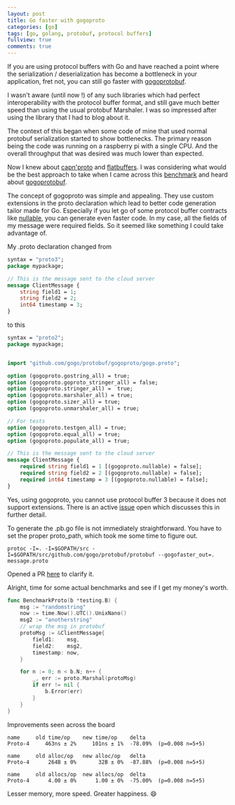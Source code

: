```yaml
---
layout: post
title: Go faster with gogoproto
categories: [go]
tags: [go, golang, protobuf, protocol buffers]
fullview: true
comments: true
---
```


If you are using protocol buffers with Go and have reached a point where the serialization / deserialization has become a bottleneck in your application, fret not, you can still go faster with [gogoprotobuf](https://github.com/gogo/protobuf/).

I wasn't aware (until now !) of any such libraries which had perfect interoperability with the protocol buffer format, and still gave much better speed than using the usual protobuf Marshaler. I was so impressed after using the library that I had to blog about it.

The context of this began when some code of mine that used normal protobuf serialization started to show bottlenecks. The primary reason being the code was running on a raspberry pi with a single CPU. And the overall throughput that was desired was much lower than expected.

Now I knew about [capn'proto](https://capnproto.org/) and [flatbuffers](https://google.github.io/flatbuffers). I was considering what would be the best approach to take when I came across this [benchmark](https://github.com/alecthomas/go_serialization_benchmarks) and heard about [gogoprotobuf](https://github.com/gogo/protobuf/).

The concept of gogoproto was simple and appealing. They use custom extensions in the proto declaration which lead to better code generation tailor made for Go. Especially if you let go of some protocol buffer contracts like [nullable](https://godoc.org/github.com/gogo/protobuf/gogoproto), you can generate even faster code. In my case, all the fields of my message were required fields. So it seemed like something I could take advantage of.

My .proto declaration changed from

```protobuf
syntax = "proto3";
package mypackage;

// This is the message sent to the cloud server
message ClientMessage {
	string field1 = 1;
	string field2 = 2;
	int64 timestamp = 3;
}
```

to this

```protobuf
syntax = "proto2";
package mypackage;


import "github.com/gogo/protobuf/gogoproto/gogo.proto";

option (gogoproto.gostring_all) = true;
option (gogoproto.goproto_stringer_all) = false;
option (gogoproto.stringer_all) =  true;
option (gogoproto.marshaler_all) = true;
option (gogoproto.sizer_all) = true;
option (gogoproto.unmarshaler_all) = true;

// For tests
option (gogoproto.testgen_all) = true;
option (gogoproto.equal_all) = true;
option (gogoproto.populate_all) = true;

// This is the message sent to the cloud server
message ClientMessage {
	required string field1 = 1 [(gogoproto.nullable) = false];
	required string field2 = 2 [(gogoproto.nullable) = false];
	required int64 timestamp = 3 [(gogoproto.nullable) = false];
}
```

Yes, using gogoproto, you cannot use protocol buffer 3 because it does not support extensions. There is an active [issue](https://github.com/gogo/protobuf/issues/324) open which discusses this in further detail.

To generate the .pb.go file is not immediately straightforward. You have to set the proper proto_path, which took me some time to figure out.

`protoc -I=. -I=$GOPATH/src -I=$GOPATH/src/github.com/gogo/protobuf/protobuf --gogofaster_out=. message.proto`

Opened a PR [here](https://github.com/gogo/protobuf/pull/355) to clarify it.

Alright, time for some actual benchmarks and see if I get my money's worth.

```go
func BenchmarkProto(b *testing.B) {
	msg := "randomstring"
	now := time.Now().UTC().UnixNano()
	msg2 := "anotherstring"
	// wrap the msg in protobuf
	protoMsg := &ClientMessage{
		field1:    msg,
		field2:    msg2,
		timestamp: now,
	}

	for n := 0; n < b.N; n++ {
		_, err := proto.Marshal(protoMsg)
		if err != nil {
			b.Error(err)
		}
	}
}
```

Improvements seen across the board
```
name     old time/op    new time/op    delta
Proto-4     463ns ± 2%     101ns ± 1%  -78.09%  (p=0.008 n=5+5)

name     old alloc/op   new alloc/op   delta
Proto-4      264B ± 0%       32B ± 0%  -87.88%  (p=0.008 n=5+5)

name     old allocs/op  new allocs/op  delta
Proto-4      4.00 ± 0%      1.00 ± 0%  -75.00%  (p=0.008 n=5+5)
```

Lesser memory, more speed. Greater happiness. :smile: